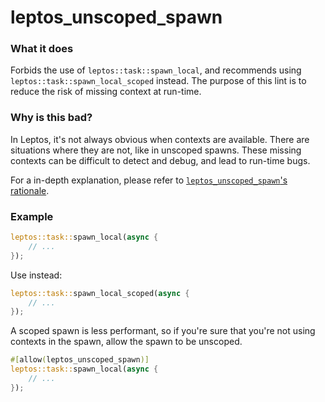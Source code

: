 <!-- This file has been autogenerated. Don't edit it!
Instead, edit the documentation comment in the lint's src/lib.rs file. -->

# leptos_unscoped_spawn

### What it does

Forbids the use of `leptos::task::spawn_local`, and recommends using
`leptos::task::spawn_local_scoped` instead.  The purpose of this lint is
to reduce the risk of missing context at run-time.

### Why is this bad?

In Leptos, it's not always obvious when contexts are available. There are situations
where they are not, like in unscoped spawns. These missing contexts can be difficult
to detect and debug, and lead to run-time bugs.

For a in-depth explanation, please refer to [`leptos_unscoped_spawn`'s rationale].

[`leptos_unscoped_spawn`'s rationale]: https://github.com/leptos-rs/leptos-lints/blob/main/lints/leptos_unscoped_spawn/RATIONALE.md

### Example

```rust
leptos::task::spawn_local(async {
    // ...
});
```

Use instead:

```rust
leptos::task::spawn_local_scoped(async {
    // ...
});
```

A scoped spawn is less performant, so if you're sure that you're not using contexts
in the spawn, allow the spawn to be unscoped.

```rust
#[allow(leptos_unscoped_spawn)]
leptos::task::spawn_local(async {
    // ...
});
```

